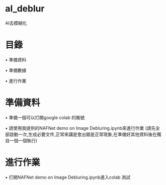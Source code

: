 # aI_deblur
AI去模糊化
# 目錄
• 準備資料

• 準備數據

• 進行作業

# 準備資料 
• 準備一個可以打開google colab 的賬號

• 請使用我提供的NAFNet demo on Image Debluring.ipynb來進行作業
(請先全部啟動一次,生成必要文件,正常來講是會出錯是正常現象,在準備好其他資料後在獨自一個一個執行)
# 進行作業
• 打開NAFNet demo on Image Debluring.ipynb進入colab 測試


